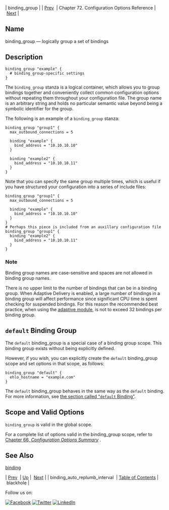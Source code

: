 | binding_group |
| [Prev](conf.ref.binding_auto_replumb_interval.php)  | Chapter 72. Configuration Options Reference |  [Next](conf.ref.blackhole.php) |

<a name="conf.ref.binding_group"></a>
## Name

binding_group — logically group a set of bindings

<a name="idp23642720"></a>
## Description

```
binding_group "example" {
  # binding_group-specific settings
}
```

The `binding_group` stanza is a logical container, which allows you to group bindings together and conveniently collect common configuration options without repeating them throughout your configuration file. The group name is an arbitrary string and holds no particular semantic value beyond being a symbolic identifier for the group.

The following is an example of a `binding_group` stanza:

```
binding_group "group1" {
  max_outbound_connections = 5

  binding "example" {
    bind_address = "10.10.10.10"
  }

  binding "example2" {
    bind_address = "10.10.10.11"
  }
}
```

Note that you can specify the same group multiple times, which is useful if you have structured your configuration into a series of include files:

```
binding_group "group1" {
  max_outbound_connections = 5

  binding "example" {
    bind_address = "10.10.10.10"
  }
}
# Perhaps this piece is included from an auxillary configuration file
binding_group "group1" {
  binding "example2" {
    bind_address = "10.10.10.11"
  }
}
```

### Note

Binding group names are case-sensitive and spaces are not allowed in binding group names.

There is no upper limit to the number of bindings that can be in a binding group. When Adaptive Delivery is enabled, a large number of bindings in a binding group will affect performance since significant CPU time is spent checking for suspended bindings. For this reason the recommended best practice, when using the [adaptive module](modules.adaptive.php "71.3. adaptive – Adaptive Delivery"), is not to exceed 32 bindings per binding group.

<a name="conf.ref.bindinggroup.default"></a>
## `default` Binding Group

The `default` binding_group is a special case of a binding group scope. This binding group exists without being explicitly defined.

However, if you wish, you can explicitly create the `default` binding_group scope and set options in that scope, as follows:

```
binding_group "default" {
  ehlo_hostname = "example.com"
}
```

The `default` binding_group behaves in the same way as the `default` binding. For more information, see [the section called “`default` Binding”](conf.ref.binding.php#conf.ref.binding.default "default Binding").

<a name="idp23658336"></a>
## Scope and Valid Options

`binding_group` is valid in the global scope.

For a complete list of options valid in the binding_group scope, refer to [Chapter 66, *Configuration Options Summary*](config.options.summary.php "Chapter 66. Configuration Options Summary") .

<a name="idp23662272"></a>
## See Also

[binding](conf.ref.binding.php "binding")

| [Prev](conf.ref.binding_auto_replumb_interval.php)  | [Up](config.options.ref.php) |  [Next](conf.ref.blackhole.php) |
| binding_auto_replumb_interval  | [Table of Contents](index.php) |  blackhole |

Follow us on:

[![Facebook](https://support.messagesystems.com/images/icon-facebook.png)](http://www.facebook.com/messagesystems) [![Twitter](https://support.messagesystems.com/images/icon-twitter.png)](http://twitter.com/#!/MessageSystems) [![LinkedIn](https://support.messagesystems.com/images/icon-linkedin.png)](http://www.linkedin.com/company/message-systems)